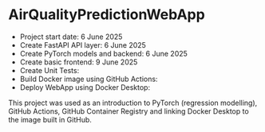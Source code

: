 # AirQualityPredictionWebApp

- Project start date: 6 June 2025
- Create FastAPI API layer: 6 June 2025
- Create PyTorch models and backend: 6 June 2025
- Create basic frontend: 9 June 2025
- Create Unit Tests: 
- Build Docker image using GitHub Actions: 
- Deploy WebApp using Docker Desktop:

This project was used as an introduction to PyTorch (regression modelling), GitHub Actions, GitHub Container Registry and linking Docker Desktop to the image built in GitHub.
